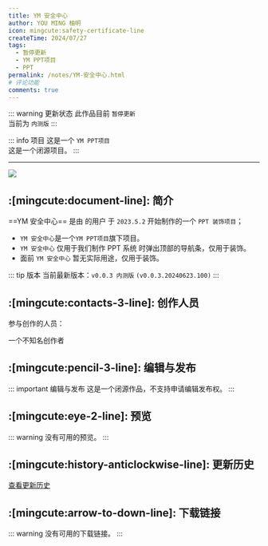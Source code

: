 ```yaml
---
title: YM 安全中心
author: YOU MING 柚明
icon: mingcute:safety-certificate-line
createTime: 2024/07/27
tags:
  - 暂停更新
  - YM PPT项目
  - PPT
permalink: /notes/YM-安全中心.html
# 评论功能
comments: true
---
```


::: warning 更新状态
此作品目前 `暂停更新`  
当前为 `内测版`
:::

::: info 项目
这是一个 `YM PPT项目`  
这是一个闭源项目。
:::

---

![](https://RI.youming.us.kg/aqzx.png)

## :[mingcute:document-line]: 简介

==YM 安全中心== 是由 <Badge text="Youming 工作室" type="tip" /> 的用户 <Badge text="YOU MING 柚明" type="info" /> 于 `2023.5.2` 开始制作的一个 `PPT 装饰项目`；

- `YM 安全中心`是一个`YM PPT项目`旗下项目。
- `YM 安全中心` 仅用于我们制作 PPT 系统 时弹出顶部的导航条，仅用于装饰。
- 面前 `YM 安全中心` 暂无实际用途，仅用于装饰。

::: tip 版本
当前最新版本：`v0.0.3 内测版` `(v0.0.3.20240623.100)`
:::

## :[mingcute:contacts-3-line]: 创作人员

参与创作的人员：<Badge text="YOU MING 柚明" type="info" />

<LinkCard title="YOU MING 柚明" icon="https://RI.youming.us.kg/ym-ys.png" href="/notes/更多/工作室.html#you-ming-柚明">
    一个不知名创作者
</LinkCard>

## :[mingcute:pencil-3-line]: 编辑与发布

::: important 编辑与发布
这是一个闭源作品，不支持申请编辑发布权。
:::

## :[mingcute:eye-2-line]: 预览

::: warning
没有可用的预览。
:::

## :[mingcute:history-anticlockwise-line]: 更新历史

[查看更新历史](/notes/更新历史/YM-安全中心.html)

## :[mingcute:arrow-to-down-line]: 下载链接

::: warning
没有可用的下载链接。
:::